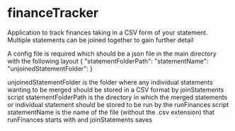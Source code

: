 # financeTracker
Application to track finances taking in a CSV form of your statement. Multiple statements can be joined together to gain further detail

A config file is required which should be a json file in the main directory with the following layout
{
  "statementFolderPath": 
  "statementName": 
  "unjoinedStatementFolder":
}

unjoinedStatementFolder is the folder where any individual statements wanting to be merged should be stored in a CSV format by joinStatements script
statementFolderPath is the directory in which the merged statements or individual statement should be stored to be run by the runFinances script
statementName is the name of the file (without the .csv extension) that runFinances starts with and joinStatements saves
